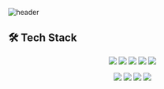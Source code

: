 ![header](https://capsule-render.vercel.app/api?type=waving&color=gradient&customColorList=21&height=300&section=header&text=Minkyu%20Lee&fontSize=90&desc=dolphinlmg&descAlign=70&descAlignY=65)


## 🛠 Tech Stack

<div align="center">
<img src="https://img.shields.io/badge/C-A8B9CC?style=flat&logo=C&logoColor=white"/></a> 
<img src="https://img.shields.io/badge/C++-00599C?style=flat&logo=C%2B%2B&logoColor=white"/></a> 
<img src="https://img.shields.io/badge/Python-3776AB?style=flat&logo=Python&logoColor=white"/></a>
<img src="https://img.shields.io/badge/Java-007396?style=flat&logo=Java&logoColor=white"/></a> 
<img src="https://img.shields.io/badge/Swift-F05138?style=flat&logo=Swift&logoColor=white"/></a> 


<img src="https://img.shields.io/badge/Node.js-339933?style=flat&logo=Node.js&logoColor=white"/></a> 
<img src="https://img.shields.io/badge/React-61DAFB?style=flat&logo=React&logoColor=black"/></a>
<img src="https://img.shields.io/badge/JavaScript-F46D01?style=flat&logo=JavaScript&logoColor=white"/></a> 
<img src="https://img.shields.io/badge/MySQL-4479A1?style=flat&logo=MySQL&logoColor=white"/></a> 

</div>
